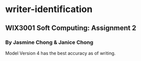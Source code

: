 # writer-identification
## WIX3001 Soft Computing: Assignment 2
### By Jasmine Chong & Janice Chong

Model Version 4 has the best accuracy as of writing.
